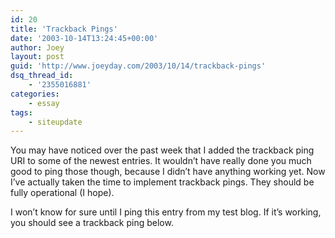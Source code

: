 ```yaml
---
id: 20
title: 'Trackback Pings'
date: '2003-10-14T13:24:45+00:00'
author: Joey
layout: post
guid: 'http://www.joeyday.com/2003/10/14/trackback-pings'
dsq_thread_id:
    - '2355016881'
categories:
    - essay
tags:
    - siteupdate
---
```


You may have noticed over the past week that I added the trackback ping URI to some of the newest entries. It wouldn’t have really done you much good to ping those though, because I didn’t have anything working yet. Now I’ve actually taken the time to implement trackback pings. They should be fully operational (I hope).

I won’t know for sure until I ping this entry from my test blog. If it’s working, you should see a trackback ping below.